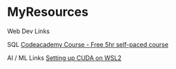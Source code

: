 # MyResources


Web Dev Links


SQL 
[Codeacademy Course  - Free 5hr self-paced course](https://www.codecademy.com/enrolled/courses/learn-sql)


AI / ML Links 
[Setting up CUDA on WSL2](https://rachitsingh.com/notes/wsl-cuda/#:~:text=If%20you%20run%20ldconfig%20-p%20%7C%20grep%20libcuda%2C,have%20to%20exec%20zsh%20or%20restart%20your%20shell%29.)
